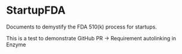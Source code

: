 # StartupFDA
Documents to demystify the FDA 510(k) process for startups.

This is a test to demonstrate GitHub PR -> Requirement autolinking in Enzyme